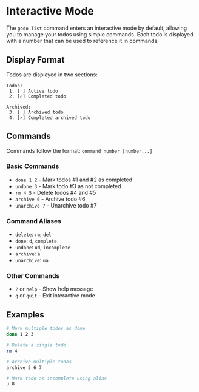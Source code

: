 # Interactive Mode

The `godo list` command enters an interactive mode by default, allowing you to manage your todos using simple commands. Each todo is displayed with a number that can be used to reference it in commands.

## Display Format

Todos are displayed in two sections:

```
Todos:
 1. [ ] Active todo
 2. [✓] Completed todo

Archived:
 3. [ ] Archived todo
 4. [✓] Completed archived todo
```

## Commands

Commands follow the format: `command number [number...]`

### Basic Commands

- `done 1 2` - Mark todos #1 and #2 as completed
- `undone 3` - Mark todo #3 as not completed
- `rm 4 5` - Delete todos #4 and #5
- `archive 6` - Archive todo #6
- `unarchive 7` - Unarchive todo #7

### Command Aliases

- `delete`: `rm`, `del`
- `done`: `d`, `complete`
- `undone`: `ud`, `incomplete`
- `archive`: `a`
- `unarchive`: `ua`

### Other Commands

- `?` or `help` - Show help message
- `q` or `quit` - Exit interactive mode

## Examples

```bash
# Mark multiple todos as done
done 1 2 3

# Delete a single todo
rm 4

# Archive multiple todos
archive 5 6 7

# Mark todo as incomplete using alias
u 8
```

